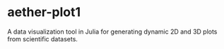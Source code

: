 # aether-plot1
A data visualization tool in Julia for generating dynamic 2D and 3D plots from scientific datasets.

